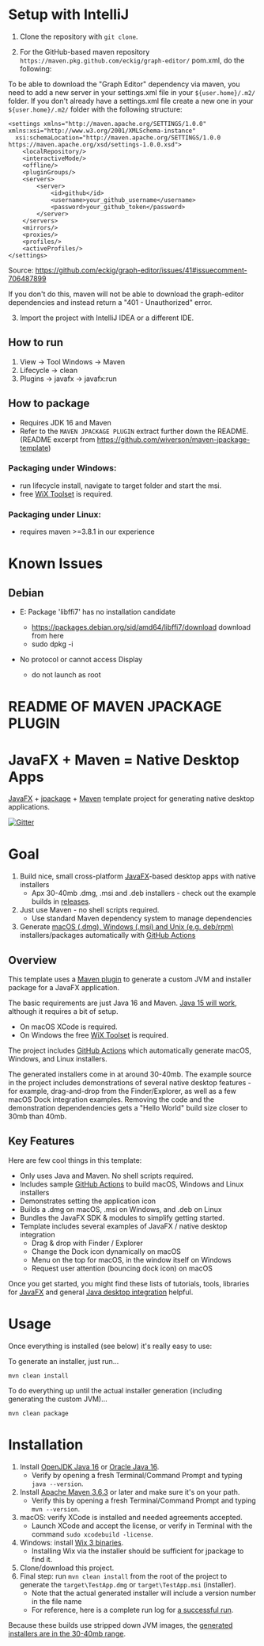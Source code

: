 # Setup with  IntelliJ
1. Clone the repository with `git clone`.

2. For the GitHub-based maven repository `https://maven.pkg.github.com/eckig/graph-editor/` pom.xml, do the following:

To be able to download the "Graph Editor" dependency via maven, you need to add a new server in your settings.xml file in your `${user.home}/.m2/` folder.
If you don't already have a settings.xml file create a new one in your `${user.home}/.m2/` folder with the following structure:
```
<settings xmlns="http://maven.apache.org/SETTINGS/1.0.0" xmlns:xsi="http://www.w3.org/2001/XMLSchema-instance"
  xsi:schemaLocation="http://maven.apache.org/SETTINGS/1.0.0 https://maven.apache.org/xsd/settings-1.0.0.xsd">
    <localRepository/>
    <interactiveMode/>
    <offline/>
    <pluginGroups/>
    <servers>
        <server>
            <id>github</id>
            <username>your_github_username</username>
            <password>your_github_token</password>
        </server>
    </servers>
    <mirrors/>
    <proxies/>
    <profiles/>
    <activeProfiles/>
</settings>
```
Source: https://github.com/eckig/graph-editor/issues/41#issuecomment-706487899

If you don't do this, maven will not be able to download the graph-editor dependencies  and instead return a "401 - Unauthorized" error.

3. Import the project with IntelliJ IDEA or a different IDE.

## How to run
1. View -> Tool Windows -> Maven
2. Lifecycle -> clean
3. Plugins -> javafx -> javafx:run

## How to package
- Requires JDK 16 and Maven
- Refer to the `MAVEN JPACKAGE PLUGIN` extract further down the README.
  (README excerpt from https://github.com/wiverson/maven-jpackage-template)

### Packaging under Windows:
- run lifecycle install, navigate to target folder and start the msi.
- free [WiX Toolset](https://wixtoolset.org/) is required.

### Packaging under Linux:
- requires maven >=3.8.1 in our experience

# Known Issues

## Debian
-  E: Package 'libffi7' has no installation candidate
    -  https://packages.debian.org/sid/amd64/libffi7/download download from here
    -  sudo dpkg -i <deb file>

- No protocol or cannot access Display
    - do not launch as root



# README OF MAVEN JPACKAGE PLUGIN


# JavaFX + Maven = Native Desktop Apps

[JavaFX](https://openjfx.io) + [jpackage](https://docs.oracle.com/en/java/javase/15/docs/specs/man/jpackage.html) +
[Maven](http://maven.apache.org) template project for generating native desktop applications.

[![Gitter](https://badges.gitter.im/Join%20Chat.svg)](https://gitter.im/maven-jpackage-template/community)

# Goal

1. Build nice, small cross-platform [JavaFX](https://openjfx.io)-based desktop apps with native installers
    - Apx 30-40mb .dmg, .msi and .deb installers - check out the example builds in
      [releases](https://github.com/wiverson/maven-jpackage-template/releases).
2. Just use Maven - no shell scripts required.
    - Use standard Maven dependency system to manage dependencies
3. Generate [macOS (.dmg), Windows (.msi) and Unix (e.g. deb/rpm)](https://github.com/wiverson/maven-jpackage-template/releases)
   installers/packages automatically
   with [GitHub Actions](https://github.com/wiverson/maven-jpackage-template/tree/main/.github/workflows)

## Overview

This template uses a [Maven plugin](https://github.com/wiverson/jtoolprovider-plugin) to generate a custom JVM and
installer package for a JavaFX application.

The basic requirements are just Java 16 and Maven. [Java 15 will work](docs/java-15-jpackage.md), although it requires a
bit of setup.

- On macOS XCode is required.
- On Windows the free [WiX Toolset](https://wixtoolset.org/) is required.

The project includes [GitHub Actions](https://github.com/wiverson/maven-jpackage-template/tree/main/.github/workflows)
which automatically generate macOS, Windows, and Linux installers.

The generated installers come in at around 30-40mb. The example source in the project includes demonstrations of several
native desktop features - for example, drag-and-drop from the Finder/Explorer, as well as a few macOS Dock integration
examples. Removing the code and the demonstration dependendencies gets a "Hello World" build size closer to 30mb than
40mb.

## Key Features

Here are few cool things in this template:

- Only uses Java and Maven. No shell scripts required.
- Includes sample [GitHub Actions](https://github.com/wiverson/maven-jpackage-template/tree/main/.github/workflows) to
  build macOS, Windows and Linux installers
- Demonstrates setting the application icon
- Builds a .dmg on macOS, .msi on Windows, and .deb on Linux
- Bundles the JavaFX SDK & modules to simplify getting started.
- Template includes several examples of JavaFX / native desktop integration
    - Drag & drop with Finder / Explorer
    - Change the Dock icon dynamically on macOS
    - Menu on the top for macOS, in the window itself on Windows
    - Request user attention (bouncing dock icon) on macOS

Once you get started, you might find these lists of tutorials, tools, libraries for
[JavaFX](https://gist.github.com/wiverson/6c7f49819016cece906f0e8cea195ea2)
and general [Java desktop integration](https://gist.github.com/wiverson/e9dfd73ca9a9a222b2d0a3d68ae3f129) helpful.

# Usage

Once everything is installed (see below) it's really easy to use:

To generate an installer, just run...

`mvn clean install`

To do everything up until the actual installer generation (including generating the custom JVM)...

`mvn clean package`

# Installation

1. Install [OpenJDK Java 16](https://adoptopenjdk.net/) or
   [Oracle Java 16](https://www.oracle.com/java/technologies/javase-downloads.html).
    - Verify by opening a fresh Terminal/Command Prompt and typing `java --version`.
2. Install [Apache Maven 3.6.3](http://maven.apache.org/install.html) or later and make sure it's on your path.
    - Verify this by opening a fresh Terminal/Command Prompt and typing `mvn --version`.
3. macOS: verify XCode is installed and needed agreements accepted.
    - Launch XCode and accept the license, or verify in Terminal with the command `sudo xcodebuild -license`.
5. Windows: install [Wix 3 binaries](https://github.com/wixtoolset/wix3/releases/).
    - Installing Wix via the installer should be sufficient for jpackage to find it.
3. Clone/download this project.
6. Final step: run `mvn clean install` from the root of the project to generate the `target\TestApp.dmg`
   or `target\TestApp.msi` (installer).
    - Note that the actual generated installer will include a version number in the file name
    - For reference, here is a complete run log for [a successful run](docs/sample-run.md).

Because these builds use stripped down JVM images, the
[generated installers are in the 30-40mb range](https://github.com/wiverson/maven-jpackage-template/releases).
